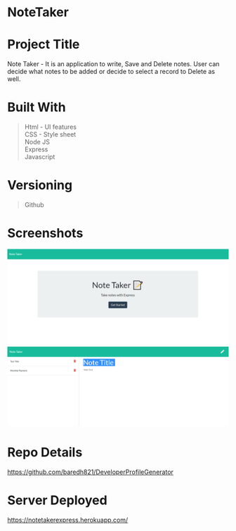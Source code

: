 # NoteTaker

# Project Title
Note Taker - It is an application to write, Save and Delete notes. User can decide what notes to be added or decide to select a record to Delete as well. 

# Built With
>Html - UI features <br>
>CSS - Style sheet <br>
>Node JS<br>
>Express<br>
>Javascript<br>


# Versioning 
> Github

# Screenshots

<img src = "screenshot1.PNG">
<img src = "screenshot2.PNG">

# Repo Details 
https://github.com/baredh821/DeveloperProfileGenerator

# Server Deployed
https://notetakerexpress.herokuapp.com/














